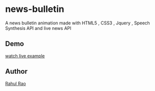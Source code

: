 # news-bulletin
A news bulletin animation made with HTML5 , CSS3 , Jquery , Speech Synthesis API and live news API 

## Demo
[watch live example](https://rao7.github.io/news-bulletin/)

## Author

[Rahul Rao](http://rahulrao.in)
